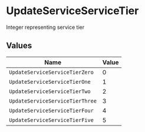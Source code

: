 # UpdateServiceServiceTier

Integer representing service tier


## Values

| Name                            | Value                           |
| ------------------------------- | ------------------------------- |
| `UpdateServiceServiceTierZero`  | 0                               |
| `UpdateServiceServiceTierOne`   | 1                               |
| `UpdateServiceServiceTierTwo`   | 2                               |
| `UpdateServiceServiceTierThree` | 3                               |
| `UpdateServiceServiceTierFour`  | 4                               |
| `UpdateServiceServiceTierFive`  | 5                               |